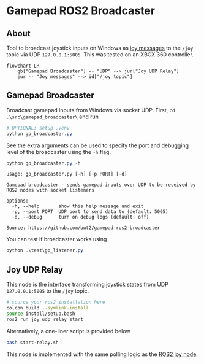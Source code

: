 # Gamepad ROS2 Broadcaster
## About
Tool to broadcast joystick inputs on Windows as [joy messages](https://github.com/ros-drivers/joystick_drivers/tree/ros2/joy) to the `/joy` topic via UDP `127.0.0.1:5005`.
This was tested on an XBOX 360 controller.

```mermaid
flowchart LR
    gb["Gamepad Broadcaster"] -- "UDP" --> jur["Joy UDP Relay"] 
    jur -- "Joy messages" --> id["/joy topic"]
```

## Gamepad Broadcaster
Broadcast gamepad inputs from Windows via socket UDP. First, `cd .\src\gamepad_broadcaster\` and run

```powershell
# OPTIONAL: setup .venv
python gp_broadcaster.py
```

See the extra arguments can be used to specify the port and debugging level of the broadcaster using the `-h` flag.

```powershell
python gp_broadcaster.py -h
```
```
usage: gp_broadcaster.py [-h] [-p PORT] [-d]

Gamepad broadcaster - sends gamepad inputs over UDP to be received by ROS2 nodes with socket listeners

options:
  -h, --help       show this help message and exit
  -p, --port PORT  UDP port to send data to (default: 5005)
  -d, --debug      turn on debug logs (default: off)

Source: https://github.com/bwt2/gamepad-ros2-broadcaster
```

You can test if broadcaster works using

```powershell
python .\test\gp_listener.py
```

## Joy UDP Relay
This node is the interface transforming joystick states from UDP `127.0.0.1:5005` to the `/joy` topic.

```bash
# source your ros2 installation here
colcon build --symlink-install
source install/setup.bash
ros2 run joy_udp_relay start
```

Alternatively, a one-liner script is provided below

```bash
bash start-relay.sh
```

This node is implemented with the same polling logic as the [ROS2 joy node](https://github.com/ros-drivers/joystick_drivers/tree/ros2/joy).